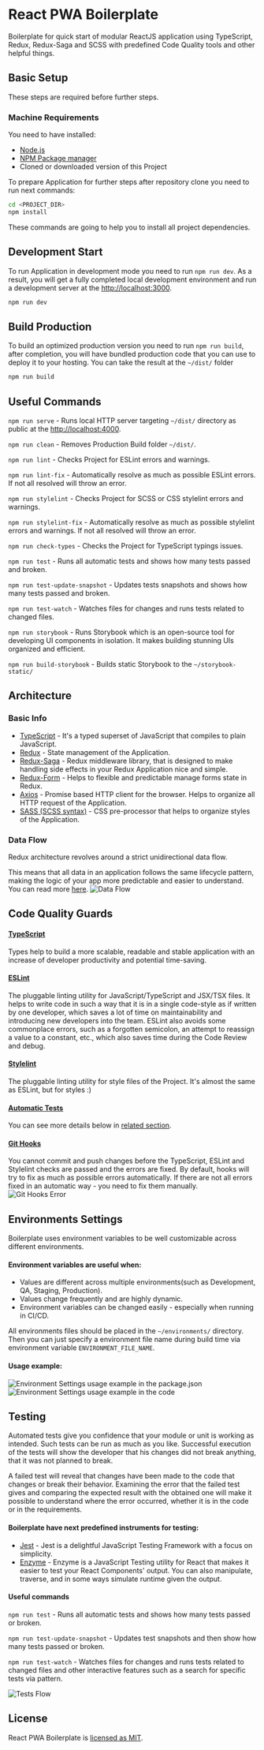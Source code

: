 # React PWA Boilerplate
Boilerplate for quick start of modular ReactJS application using TypeScript, Redux, Redux-Saga and SCSS
with predefined Code Quality tools and other helpful things.

## Basic Setup
These steps are required before further steps.

### Machine Requirements
You need to have installed:  
- [Node.js](https://nodejs.org/en/)
- [NPM Package manager](https://www.npmjs.com/)
- Cloned or downloaded version of this Project

To prepare Application for further steps after repository clone you need to run next commands:
```sh
cd <PROJECT_DIR>
npm install
```
These commands are going to help you to install all project dependencies.

## Development Start
To run Application in development mode you need to run `npm run dev`.
As a result, you will get a fully completed local development environment and run a development server at the [http://localhost:3000](http://localhost:3000). 
```sh
npm run dev
```

## Build Production
To build an optimized production version you need to run `npm run build`, after completion, you will have bundled production
code that you can use to deploy it to your hosting. You can take the result at the `~/dist/` folder
```sh
npm run build
```

## Useful Commands 
`npm run serve` -
Runs local HTTP server targeting `~/dist/` directory as public at the [http://localhost:4000](http://localhost:4000).

`npm run clean` -
Removes Production Build folder `~/dist/`.

`npm run lint` -
Checks Project for ESLint errors and warnings.

`npm run lint-fix` -
Automatically resolve as much as possible ESLint errors. If not all resolved will throw an error.

`npm run stylelint` -
Checks Project for SCSS or CSS stylelint errors and warnings.

`npm run stylelint-fix` -
Automatically resolve as much as possible stylelint errors and warnings. If not all resolved will throw an error.

`npm run check-types` -
Checks the Project for TypeScript typings issues.

`npm run test` -
Runs all automatic tests and shows how many tests passed and broken.

`npm run test-update-snapshot` -
Updates tests snapshots and shows how many tests passed and broken.

`npm run test-watch` -
Watches files for changes and runs tests related to changed files.

`npm run storybook` -
Runs Storybook which is an open-source tool for developing UI components in isolation. It makes building stunning UIs organized and efficient.

`npm run build-storybook` -
Builds static Storybook to the `~/storybook-static/`

## Architecture

### Basic Info
* [TypeScript](http://www.typescriptlang.org) - It's a typed superset of JavaScript that compiles to plain JavaScript.
* [Redux](https://redux.js.org) - State management of the Application.
* [Redux-Saga](https://redux-saga.js.org) - Redux middleware library, that is designed to make handling side effects in your Redux Application nice and simple.
* [Redux-Form](https://redux-form.com) - Helps to flexible and predictable manage forms state in Redux.
* [Axios](https://github.com/axios/axios) - Promise based HTTP client for the browser. Helps to organize all HTTP request of the Application.
* [SASS (SCSS syntax)](https://sass-lang.com) - CSS pre-processor that helps to organize styles of the Application.

### Data Flow
Redux architecture revolves around a strict unidirectional data flow.

This means that all data in an application follows the same lifecycle pattern, making the logic of your app more predictable and easier to understand.
You can read more [here](https://redux.js.org/basics/data-flow).
![Data Flow](docs/assets/readmemd/data-flow.gif)

## Code Quality Guards

#### [TypeScript](http://www.typescriptlang.org)
Types help to build a more scalable, readable and stable application with an increase of developer productivity and potential time-saving.

#### [ESLint](https://eslint.org)
The pluggable linting utility for JavaScript/TypeScript and JSX/TSX files.
It helps to write code in such a way that it is in a single code-style as if written by one developer, which saves a lot of time
on maintainability and introducing new developers into the team. ESLint also avoids some commonplace errors, such as a forgotten semicolon,
an attempt to reassign a value to a constant, etc., which also saves time during the Code Review and debug.

#### [Stylelint](https://stylelint.io)
The pluggable linting utility for style files of the Project. It's almost the same as ESLint, but for styles :)

#### [Automatic Tests](#testing)
You can see more details below in [related section](#testing).

#### [Git Hooks](https://git-scm.com/docs/githooks)
You cannot commit and push changes before the TypeScript, ESLint and Stylelint checks are passed and the errors are fixed.
By default, hooks will try to fix as much as possible errors automatically. If there are not all errors fixed in an automatic way - you need to fix them manually.
![Git Hooks Error](docs/assets/readmemd/git-hooks.gif)

## Environments Settings

Boilerplate uses environment variables to be well customizable across different environments.

#### Environment variables are useful when:
* Values are different across multiple environments(such as Development, QA, Staging, Production).
* Values change frequently and are highly dynamic.
* Environment variables can be changed easily - especially when running in CI/CD.

All environments files should be placed in the `~/environments/` directory. Then you can just specify a environment file name during build time via environment variable `ENVIRONMENT_FILE_NAME`.

#### Usage example:
![Environment Settings usage example in the package.json](docs/assets/readmemd/env-settings.png)
![Environment Settings usage example in the code](docs/assets/readmemd/env-settings-usage.png)

## Testing

Automated tests give you confidence that your module or unit is working as intended. Such tests can be run as much as you like.
Successful execution of the tests will show the developer that his changes did not break anything, that it was not planned to break.

A failed test will reveal that changes have been made to the code that changes or break their behavior.
Examining the error that the failed test gives and comparing the expected result with the obtained one will make it possible
to understand where the error occurred, whether it is in the code or in the requirements.

#### Boilerplate have next predefined instruments for testing:
- [Jest](https://jestjs.io/) - Jest is a delightful JavaScript Testing Framework with a focus on simplicity.
- [Enzyme](https://airbnb.io/enzyme/) - Enzyme is a JavaScript Testing utility for React that makes it easier to test your React Components' output. You can also manipulate, traverse, and in some ways simulate runtime given the output.

#### Useful commands
`npm run test` -
Runs all automatic tests and shows how many tests passed or broken.

`npm run test-update-snapshot` -
Updates test snapshots and then show how many tests passed or broken.

`npm run test-watch` -
Watches files for changes and runs tests related to changed files and other interactive features such as a search for specific tests via pattern.

![Tests Flow](docs/assets/readmemd/tests-flow.gif)

## License
React PWA Boilerplate is [licensed as MIT](https://github.com/facebook/create-react-app/blob/master/LICENSE).
